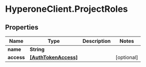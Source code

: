 # HyperoneClient.ProjectRoles

## Properties

Name | Type | Description | Notes
------------ | ------------- | ------------- | -------------
**name** | **String** |  | 
**access** | [**[AuthTokenAccess]**](AuthTokenAccess.md) |  | [optional] 


